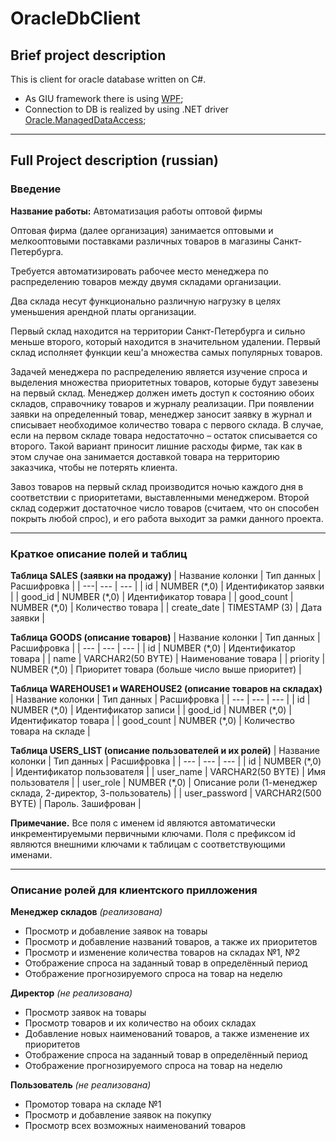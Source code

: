 # OracleDbClient
## Brief project description
This is client for oracle database written on C#. 
 - As GIU framework there is using [WPF](https://en.wikipedia.org/wiki/Windows_Presentation_Foundation); 
 - Connection to DB is realized by using .NET driver [Oracle.ManagedDataAccess](https://www.nuget.org/packages/Oracle.ManagedDataAccess/19.6.0);

---
## Full Project description (russian)
### Введение
**Название работы:** Автоматизация работы оптовой фирмы

Оптовая фирма (далее организация) занимается оптовыми и мелкооптовыми поставками различных товаров в магазины Санкт-Петербурга. 

Требуется автоматизировать рабочее место менеджера по распределению товаров между двумя складами организации. 

Два склада несут функционально различную нагрузку в целях уменьшения арендной платы организации. 

Первый склад находится на территории Санкт-Петербурга и сильно меньше второго, который находится в значительном удалении. Первый склад исполняет функции кеш'а множества самых популярных товаров. 

Задачей менеджера по распределению является изучение спроса и выделения множества приоритетных товаров, которые будут завезены на первый склад. Менеджер должен иметь доступ к состоянию обоих складов, справочнику товаров и журналу реализации. При появлении заявки на определенный товар, менеджер заносит заявку в журнал и списывает необходимое количество товара с первого склада. В случае, если на первом складе товара недостаточно – остаток списывается со второго. Такой вариант приносит лишние расходы фирме, так как в этом случае она занимается доставкой товара на территорию заказчика, чтобы не потерять клиента. 

Завоз товаров на первый склад производится ночью каждого дня в соответствии с приоритетами, выставленными менеджером. Второй склад содержит достаточное число товаров (считаем, что он способен покрыть любой спрос), и его работа выходит за рамки данного проекта.

---

### Краткое описание полей и таблиц
**Таблица SALES (заявки на продажу)**
| Название колонки | Тип данных |	Расшифровка |
| ---| --- | --- |
| id | NUMBER (\*,0) |	Идентификатор заявки |
| good_id | NUMBER (\*,0) |	Идентификатор товара |
| good_count | NUMBER (\*,0) |	Количество товара |
| create_date | TIMESTAMP (3) |	Дата заявки |

**Таблица GOODS (описание товаров)**
| Название колонки | Тип данных |	Расшифровка |
| --- | --- | --- |
| id	| NUMBER (\*,0) | Идентификатор товара |
| name | VARCHAR2(50 BYTE) |	Наименование товара |
| priority | NUMBER (\*,0) |	Приоритет товара (больше число выше приоритет) |

**Таблица WAREHOUSE1 и WAREHOUSE2 (описание товаров на складах)**
| Название колонки | Тип данных |	Расшифровка |
| --- | --- | --- |
| id	| NUMBER (\*,0) | Идентификатор записи |
| good_id | NUMBER (\*,0) |	Идентификатор товара |
| good_count | NUMBER (\*,0) |	Количество товара на складе |

**Таблица USERS_LIST (описание пользователей и их ролей)**
| Название колонки | Тип данных |	Расшифровка |
| --- | --- | --- |
| id | NUMBER (\*,0) |	Идентификатор пользователя |
| user_name | VARCHAR2(50 BYTE) |	Имя пользователя |
| user_role | NUMBER (\*,0) |	Описание роли (1-менеджер склада, 2-директор, 3-пользователь) |
| user_password | VARCHAR2(500 BYTE) |	Пароль. Зашифрован |

**Примечание.**
Все поля с именем id являются автоматически инкрементируемыми первичными ключами. Поля с префиксом id являются внешними ключами к таблицам с соответствующими именами.

--- 

### Описание ролей для клиентского прилложения
**Менеджер складов** _(реализована)_ 
 - Просмотр и добавление заявок на товары
 - Просмотр и добавление названий товаров, а также их приоритетов
 - Просмотр и изменение количества товаров на складах №1, №2
 - Отображение спроса на заданный товар в определённый период
 - Отображение прогнозируемого спроса на товар на неделю

**Директор** _(не реализована)_
 -	Просмотр заявок на товары
 -	Просмотр товаров и их количество на обоих складах
 - Добавление новых наименований товаров, а также изменение их приоритетов
 -	Отображение спроса на заданный товар в определённый период
 -	Отображение прогнозируемого спроса на товар на неделю

**Пользователь** _(не реализована)_
 - Промотор товара на складе №1
 - Просмотр и добавление заявок на покупку
 - Просмотр всех возможных наименований товаров

